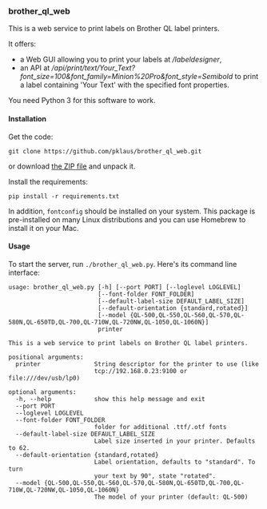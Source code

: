 ### brother\_ql\_web

This is a web service to print labels on Brother QL label printers.

It offers:
* a Web GUI allowing you to print your labels at */labeldesigner*,
* an API at */api/print/text/Your_Text?font_size=100&font_family=Minion%20Pro&font_style=Semibold*
  to print a label containing 'Your Text' with the specified font properties.

You need Python 3 for this software to work.

#### Installation

Get the code:

    git clone https://github.com/pklaus/brother_ql_web.git

or download [the ZIP file](https://github.com/pklaus/brother_ql_web/archive/master.zip) and unpack it.

Install the requirements:

    pip install -r requirements.txt

In addition, `fontconfig` should be installed on your system. This package is pre-installed on many Linux distributions and you can use Homebrew to install it on your Mac.

#### Usage

To start the server, run `./brother_ql_web.py`. Here's its command line interface:

    usage: brother_ql_web.py [-h] [--port PORT] [--loglevel LOGLEVEL]
                             [--font-folder FONT_FOLDER]
                             [--default-label-size DEFAULT_LABEL_SIZE]
                             [--default-orientation {standard,rotated}]
                             [--model {QL-500,QL-550,QL-560,QL-570,QL-580N,QL-650TD,QL-700,QL-710W,QL-720NW,QL-1050,QL-1060N}]
                             printer
    
    This is a web service to print labels on Brother QL label printers.
    
    positional arguments:
      printer               String descriptor for the printer to use (like
                            tcp://192.168.0.23:9100 or file:///dev/usb/lp0)
    
    optional arguments:
      -h, --help            show this help message and exit
      --port PORT
      --loglevel LOGLEVEL
      --font-folder FONT_FOLDER
                            folder for additional .ttf/.otf fonts
      --default-label-size DEFAULT_LABEL_SIZE
                            Label size inserted in your printer. Defaults to 62.
      --default-orientation {standard,rotated}
                            Label orientation, defaults to "standard". To turn
                            your text by 90°, state "rotated".
      --model {QL-500,QL-550,QL-560,QL-570,QL-580N,QL-650TD,QL-700,QL-710W,QL-720NW,QL-1050,QL-1060N}
                            The model of your printer (default: QL-500)

